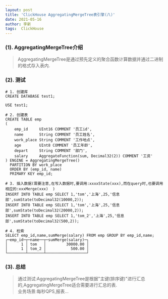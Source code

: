 ```yaml
---
layout: post
title: 'ClickHouse AggregatingMergeTree表引擎(八)'
date: 2021-05-16
author: 李新
tags:  ClickHouse
---
```


### (1). AggregatingMergeTree介绍
> AggregatingMergeTree是通过预先定义的聚合函数计算数据并通过二进制的格式存入表内.   

### (2). 测试
```
# 1. 创建库
CREATE DATABASE test1;

USE test1;

# 2. 创建表
CREATE TABLE emp
(
    emp_id     UInt16 COMMENT '员工id',
    name       String COMMENT '员工姓名',
    work_place String COMMENT '工作地点',
    age        UInt8 COMMENT '员工年龄',
    depart     String COMMENT '部门',
    salary     AggregateFunction(sum, Decimal32(2)) COMMENT '工资'
) ENGINE = AggregatingMergeTree() 
  PARTITION BY work_place
  ORDER BY (emp_id, name) 
  PRIMARY KEY emp_id;

# 3. 插入数据(需要注意,在写入数据时,要调用:xxxxState(xxx),而在query时,也要调用相应的:xxxMerge(xxx)  )
INSERT INTO TABLE emp SELECT 1,'tom','上海',25,'信息部',sumState(toDecimal32(10000,2));
INSERT INTO TABLE emp SELECT 1,'tom','上海',25,'信息部',sumState(toDecimal32(20000,2));
INSERT INTO TABLE emp SELECT 1,'tom_2','上海',25,'信息部',sumState(toDecimal32(500,2));

# 4. 检索
SELECT emp_id,name,sumMerge(salary) FROM emp GROUP BY emp_id,name;
┌─emp_id─┬─name──┬─sumMerge(salary)─┐
│      1 │ tom   │         30000.00 │
│      1 │ tom_2 │           500.00 │
└────────┴───────┴──────────────────┘
```
### (3). 总结
> 通过测试:AggregatingMergeTree是根据"主键(排序键)"进行汇总的,AggregatingMergeTree适合需要进行汇总的表.   
> 业务场景:每秒QPS,报表...